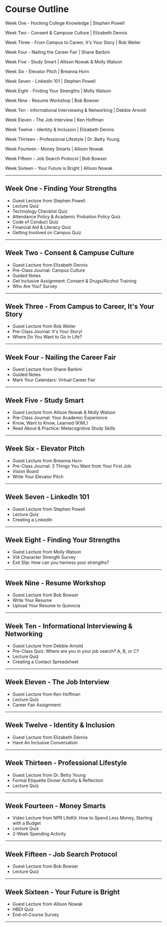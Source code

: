 # Course Outline

Week One - Hocking College Knowledge | Stephen Powell

Week Two - Consent & Campuse Culture | Elizabeth Dennis

Week Three - From Campus to Career, It's Your Story | Rob Weiler

Week Four - Nailing the Career Fair | Shane Barbini

Week Five - Study Smart | Allison Nowak & Molly Watson

Week Six - Elevator Pitch | Breanna Horn

Week Seven - LinkedIn 101 | Stephen Powell

Week Eight - Finding Your Strengths | Molly Watson

Week Nine - Resume Workshop | Bob Bowser

Week Ten - Informational Interviewing & Networking | Debbie Arnold

Week Eleven - The Job Interview | Ken Hoffman

Week Twelve - Identity & Inclusion | Elizabeth Dennis

Week Thirteen - Professional Lifestyle | Dr. Betty Young

Week Fourteen - Money Smarts | Allison Nowak

Week Fifteen - Job Search Protocol | Bob Bowser

Week Sixteen - Your Future is Bright | Allison Nowak

---

## Week One - Finding Your Strengths

- Guest Lecture from Stephen Powell
- Lecture Quiz
- Technology Checklist Quiz
- Attendance Policy & Academic Probation Policy Quiz
- Code of Conduct Quiz
- Financial Aid & Literacy Quiz
- Getting Involved on Campus Quiz

---

## Week Two - Consent & Campuse Culture

- Guest Lecture from Elizabeth Dennis
- Pre-Class Journal: Campus Culture
- Guided Notes
- Get Inclusive Assignment: Consent & Drugs/Alcohol Training
- Who Are You? Survey

---

## Week Three - From Campus to Career, It's Your Story

- Guest Lecture from Rob Weiler
- Pre-Class Journal: It's Your Story!
- Where Do You Want to Go in Life?

---

## Week Four - Nailing the Career Fair

- Guest Lecture from Shane Barbini
- Guided Notes
- Mark Your Calendars: Virtual Career Fair

---

## Week Five - Study Smart

- Guest Lecture from Allison Nowak & Molly Watson
- Pre-Class Journal: Your Academic Experience
- Know, Want to Know, Learned (KWL)
- Read About & Practice: Metacognitive Study Skills

---

## Week Six - Elevator Pitch

- Guest Lecture from Breanna Horn
- Pre-Class Journal: 3 Things You Want from Your First Job
- Vision Board
- Write Your Elevator Pitch

---

## Week Seven - LinkedIn 101

- Guest Lecture from Stephen Powell
- Lecture Quiz
- Creating a LinkedIn

---

## Week Eight - Finding Your Strengths

- Guest Lecture from Molly Watson
- VIA Character Strength Survey
- Exit Slip: How can you harness your strengths?

---

## Week Nine - Resume Workshop

- Guest Lecture from Bob Bowser
- Write Your Resume
- Upload Your Resume to Quinncia

---

## Week Ten - Informational Interviewing & Networking

- Guest Lecture from Debbie Arnold
- Pre-Class Quiz: Where are you in your job search? A, B, or C?
- Lecture Quiz
- Creating a Contact Spreadsheet

---

## Week Eleven - The Job Interview

- Guest Lecture from Ken Hoffman
- Lecture Quiz
- Career Fair Assignment

---

## Week Twelve - Identity & Inclusion

- Guest Lecture from Elizabeth Dennis
- Have An Inclusive Conversation

---

## Week Thirteen - Professional Lifestyle

- Guest Lecture from Dr. Betty Young
- Formal Etiquette Dinner Activity & Reflection
- Lecture Quiz

---

## Week Fourteen - Money Smarts

- Video Lecture from NPR LifeKit: How to Spend Less Money, Starting with a Budget
- Lecture Quiz
- 2-Week Spending Activity

---

## Week Fifteen - Job Search Protocol

- Guest Lecture from Bob Bowser
- Lecture Quiz

---

## Week Sixteen - Your Future is Bright

- Guest Lecture from Allison Nowak
- HBDI Quiz
- End-of-Course Survey

---
